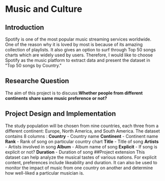 # Music and Culture
## Introduction
Spotify is one of the most popular music streaming services worldwide. One of the reason why it is loved by most is because of its amazing collection of playlists. It also gives an option to surf through Top 50 songs charts which are widely used by users. 
Therefore, I would like to choose Spotify as the music platform to extract data and present the dataset in "Top 50 songs by Country."
## Researche Question
The aim of this project is to discuss:**Whether people from different continents share same music preference or not?**
## Project Design and Implementation
The study population will be chosen from nine countries, each three from a different continent: Europe, North America, and South America.
The dataset contains 8 columns :
**Country** - Country name
**Continent** - Continent name
**Rank** - Rank of song on particular country chart
**Title** - Title of song
**Artists** - Artists involved in song
**Album** - Album name of song
**Explicit** - If song is explicit or not?
**Duration** - Duration of song
##Project extension
This dataset can help analyze the musical tastes of various nations. For explicit content, preferences include likeability and duration. It can also be used to monitor the impact of music from one country on another and determine how well-liked a particular musician is.
